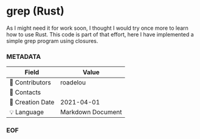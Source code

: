 # grep (Rust)

As I might need it for work soon, I thought I would try once more to learn how
to use Rust. This code is part of that effort, here I have implemented a simple
grep program using closures.

### METADATA

Field | Value
--- | ---
:pencil: Contributors | roadelou
:email: Contacts | 
:date: Creation Date | 2021-04-01
:bulb: Language | Markdown Document

### EOF
